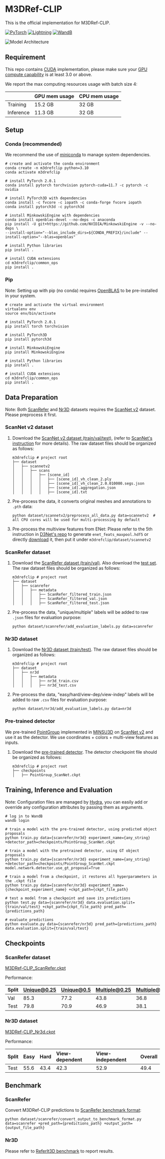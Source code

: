 # M3DRef-CLIP
This is the official implementation for M3DRef-CLIP.

<a href="https://pytorch.org/"><img alt="PyTorch" src="https://img.shields.io/badge/PyTorch-EE4C2C?style=for-the-badge&logo=pytorch&logoColor=white"></a>
<a href="https://pytorchlightning.ai/"><img alt="Lightning" src="https://img.shields.io/badge/Lightning-792DE4?style=for-the-badge&logo=pytorch-lightning&logoColor=white"></a>
<a href="https://wandb.ai/site"><img alt="WandB" src="https://img.shields.io/badge/Weights_&_Biases-FFBE00?style=for-the-badge&logo=WeightsAndBiases&logoColor=white"></a>

![Model Architecture](./docs/img/model_arch.png)

## Requirement
This repo contains [CUDA](https://developer.nvidia.com/cuda-zone) implementation, please make sure your [GPU compute capability](https://developer.nvidia.com/cuda-gpus) is at least 3.0 or above.

We report the max computing resources usage with batch size 4:

|           | GPU mem usage | CPU mem usage |
|:----------|:--------------|:--------------|
| Training  | 15.2 GB       | 32 GB         | 
| Inference | 11.3 GB       | 32 GB         |

## Setup
### Conda (recommended)
We recommend the use of [miniconda](https://docs.conda.io/en/latest/miniconda.html) to manage system dependencies.

```shell
# create and activate the conda environment
conda create -n m3drefclip python=3.10
conda activate m3drefclip

# install PyTorch 2.0.1
conda install pytorch torchvision pytorch-cuda=11.7 -c pytorch -c nvidia

# install PyTorch3D with dependencies
conda install -c fvcore -c iopath -c conda-forge fvcore iopath
conda install pytorch3d -c pytorch3d

# install MinkowskiEngine with dependencies
conda install openblas-devel --no-deps -c anaconda
pip install -U git+https://github.com/NVIDIA/MinkowskiEngine -v --no-deps \
--install-option="--blas_include_dirs=${CONDA_PREFIX}/include" --install-option="--blas=openblas"

# install Python libraries
pip install .

# install CUDA extensions
cd m3drefclip/common_ops
pip install .
```

### Pip
Note: Setting up with pip (no conda) requires [OpenBLAS](https://github.com/xianyi/OpenBLAS) to be pre-installed in your system.
```shell
# create and activate the virtual environment
virtualenv env
source env/bin/activate

# install PyTorch 2.0.1
pip install torch torchvision

# install PyTorch3D
pip install pytorch3d

# install MinkowskiEngine
pip install MinkowskiEngine

# install Python libraries
pip install .

# install CUDA extensions
cd m3drefclip/common_ops
pip install .
```

## Data Preparation
Note: Both [ScanRefer](https://daveredrum.github.io/ScanRefer/) and [Nr3D](https://referit3d.github.io/) datasets requires the [ScanNet v2](http://www.scan-net.org/) dataset. Please preprocess it first.

### ScanNet v2 dataset
1. Download the [ScanNet v2 dataset (train/val/test)](http://www.scan-net.org/), (refer to [ScanNet's instruction](dataset/scannetv2/README.md) for more details). The raw dataset files should be organized as follows:
    ```shell
    m3drefclip # project root
    ├── dataset
    │   ├── scannetv2
    │   │   ├── scans
    │   │   │   ├── [scene_id]
    │   │   │   │   ├── [scene_id]_vh_clean_2.ply
    │   │   │   │   ├── [scene_id]_vh_clean_2.0.010000.segs.json
    │   │   │   │   ├── [scene_id].aggregation.json
    │   │   │   │   ├── [scene_id].txt
    ```

2. Pre-process the data, it converts original meshes and annotations to `.pth` data:
    ```shell
    python dataset/scannetv2/preprocess_all_data.py data=scannetv2  # all CPU cores will be used for multi-processing by default
    ```

3. Pre-process the multiview features from ENet: Please refer to the 5th instruction in [D3Net's repo](https://github.com/daveredrum/D3Net#data-preparation) to generate `enet_feats_maxpool.hdf5` or directly [download](https://aspis.cmpt.sfu.ca/projects/m3dref-clip/data/enet_feats_maxpool.hdf5) it, then put it under `m3drefclip/dataset/scannetv2`

### ScanRefer dataset
1. Download the [ScanRefer dataset (train/val)](https://daveredrum.github.io/ScanRefer/). Also download the [test set](http://kaldir.vc.in.tum.de/scanrefer_benchmark_data.zip). The raw dataset files should be organized as follows:
    ```shell
    m3drefclip # project root
    ├── dataset
    │   ├── scanrefer
    │   │   ├── metadata
    │   │   │   ├── ScanRefer_filtered_train.json
    │   │   │   ├── ScanRefer_filtered_val.json
    │   │   │   ├── ScanRefer_filtered_test.json
    ```

2. Pre-process the data, "unique/multiple" labels will be added to raw `.json` files for evaluation purpose:
    ```shell
    python dataset/scanrefer/add_evaluation_labels.py data=scanrefer
    ```

### Nr3D dataset
1. Download the [Nr3D dataset (train/test)](https://referit3d.github.io/benchmarks.html). The raw dataset files should be organized as follows:
    ```shell
    m3drefclip # project root
    ├── dataset
    │   ├── nr3d
    │   │   ├── metadata
    │   │   │   ├── nr3d_train.csv
    │   │   │   ├── nr3d_test.csv
    ```

2. Pre-process the data, "easy/hard/view-dep/view-indep" labels will be added to raw `.csv` files for evaluation purpose:
    ```shell
    python dataset/nr3d/add_evaluation_labels.py data=nr3d
    ```

### Pre-trained detector
We pre-trained [PointGroup](https://arxiv.org/abs/2004.01658) implemented in [MINSU3D](https://github.com/3dlg-hcvc/minsu3d/) on [ScanNet v2](http://www.scan-net.org/) and use it as the detector. We use coordinates + colors + multi-view features as inputs.
1. Download the [pre-trained detector](https://aspis.cmpt.sfu.ca/projects/m3dref-clip/pretrain/pointgroup_best.ckpt). The detector checkpoint file should be organized as follows:
    ```shell
    m3drefclip # project root
    ├── checkpoints
    │   ├── PointGroup_ScanNet.ckpt
    ```

## Training, Inference and Evaluation
Note: Configuration files are managed by [Hydra](https://hydra.cc/), you can easily add or override any configuration attributes by passing them as arguments.
```shell
# log in to WandB
wandb login

# train a model with the pre-trained detector, using predicted object proposals
python train.py data={scanrefer/nr3d} experiment_name={any_string} +detector_path=checkpoints/PointGroup_ScanNet.ckpt

# train a model with the pretrained detector, using GT object proposals
python train.py data={scanrefer/nr3d} experiment_name={any_string} +detector_path=checkpoints/PointGroup_ScanNet.ckpt model.network.detector.use_gt_proposal=True

# train a model from a checkpoint, it restores all hyperparameters in the .ckpt file
python train.py data={scanrefer/nr3d} experiment_name={checkpoint_experiment_name} +ckpt_path={ckpt_file_path}

# test a model from a checkpoint and save its predictions
python test.py data={scanrefer/nr3d} data.evaluation.split={train/val/test} +ckpt_path={ckpt_file_path} pred_path={predictions_path}

# evaluate predictions
python evaluate.py data={scanrefer/nr3d} pred_path={predictions_path} data.evaluation.split={train/val/test}
```
## Checkpoints
### ScanRefer dataset
[M3DRef-CLIP_ScanRefer.ckpt](https://aspis.cmpt.sfu.ca/projects/m3dref-clip/pretrain/M3DRef-CLIP_ScanRefer.ckpt)

Performance:

| Split | Unique@0.25 | Unique@0.5 | Multiple@0.25 | Multiple@0.5 | Overall@0.25 | Overall@0.5 |
|:------|:------------|:-----------|:--------------|:-------------|:-------------|:------------|
| Val   | 85.3        | 77.2       | 43.8          | 36.8         | 51.9         | 44.7        |
| Test  | 79.8        | 70.9       | 46.9          | 38.1         | 54.3         | 45.5        |

### Nr3D dataset
[M3DRef-CLIP_Nr3d.ckpt](https://aspis.cmpt.sfu.ca/projects/m3dref-clip/pretrain/M3DRef-CLIP_Nr3D.ckpt)

Performance:

| Split | Easy | Hard | View-dependent | View-independent | Overall |
|:------|:-----|:-----|:---------------|:-----------------|:--------|
| Test  | 55.6 | 43.4 | 42.3           | 52.9             | 49.4    |                                                                                          |

## Benchmark
### ScanRefer
Convert M3DRef-CLIP predictions to [ScanRefer benchmark format](https://kaldir.vc.in.tum.de/scanrefer_benchmark/documentation):
```shell
python dataset/scanrefer/convert_output_to_benchmark_format.py data=scanrefer +pred_path={predictions_path} +output_path={output_file_path}
```
### Nr3D
Please refer to [ReferIt3D benchmark](https://referit3d.github.io/benchmarks.html) to report results.